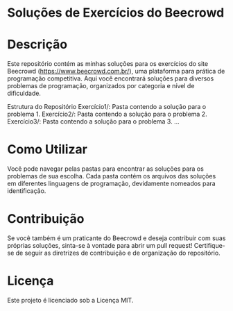 # Soluções de Exercícios do Beecrowd

# Descrição
Este repositório contém as minhas soluções para os exercícios do site Beecrowd (https://www.beecrowd.com.br/), uma plataforma para prática de programação competitiva.
Aqui você encontrará soluções para diversos problemas de programação, organizados por categoria e nível de dificuldade.

Estrutura do Repositório
Exercício1/: Pasta contendo a solução para o problema 1.
Exercício2/: Pasta contendo a solução para o problema 2.
Exercício3/: Pasta contendo a solução para o problema 3.
...

# Como Utilizar
Você pode navegar pelas pastas para encontrar as soluções para os problemas de sua escolha.
Cada pasta contém os arquivos das soluções em diferentes linguagens de programação, devidamente nomeados para identificação.

# Contribuição
Se você também é um praticante do Beecrowd e deseja contribuir com suas próprias soluções,
sinta-se à vontade para abrir um pull request! Certifique-se de seguir as diretrizes de contribuição e de organização do repositório.

# Licença
Este projeto é licenciado sob a Licença MIT.



